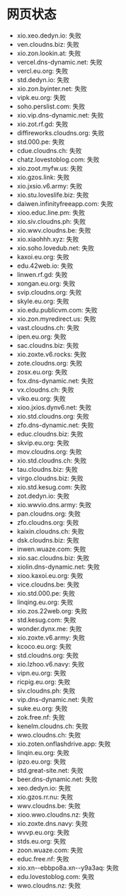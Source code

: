 # 网页状态
- xio.xeo.dedyn.io: 失败
- ven.cloudns.biz: 失败
- xio.zon.lookin.at: 失败
- vercel.dns-dynamic.net: 失败
- vercl.eu.org: 失败
- std.dedyn.io: 失败
- xio.zon.byinter.net: 失败
- vipk.eu.org: 失败
- soho.perslist.com: 失败
- xio.vip.dns-dynamic.net: 失败
- xio.zot.rf.gd: 失败
- diffireworks.cloudns.org: 失败
- std.000.pe: 失败
- cdue.cloudns.ch: 失败
- chatz.lovestoblog.com: 失败
- xio.zoot.myfw.us: 失败
- xio.gzos.link: 失败
- xio.jxsio.v6.army: 失败
- xio.stu.loveslife.biz: 失败
- daiwen.infinityfreeapp.com: 失败
- xioo.educ.line.pm: 失败
- xio.siv.cloudns.ph: 失败
- xio.wwv.cloudns.be: 失败
- xio.xiaohhh.xyz: 失败
- xio.soho.lovedub.net: 失败
- kaxoi.eu.org: 失败
- edu.42web.io: 失败
- linwen.rf.gd: 失败
- xongan.eu.org: 失败
- svip.cloudns.org: 失败
- skyle.eu.org: 失败
- xio.edu.publicvm.com: 失败
- xio.zon.myredirect.us: 失败
- vast.cloudns.ch: 失败
- ipen.eu.org: 失败
- sac.cloudns.biz: 失败
- xio.zoxte.v6.rocks: 失败
- zote.cloudns.org: 失败
- zosx.eu.org: 失败
- fox.dns-dynamic.net: 失败
- vx.cloudns.ch: 失败
- viko.eu.org: 失败
- xioo.jxios.dynv6.net: 失败
- xio.std.cloudns.org: 失败
- zfo.dns-dynamic.net: 失败
- educ.cloudns.biz: 失败
- skvip.eu.org: 失败
- mov.cloudns.org: 失败
- xio.std.cloudns.ch: 失败
- tau.cloudns.biz: 失败
- virgo.cloudns.biz: 失败
- xio.std.kesug.com: 失败
- zot.dedyn.io: 失败
- xio.wwvio.dns.army: 失败
- pan.cloudns.org: 失败
- zfo.cloudns.org: 失败
- kaixin.cloudns.ch: 失败
- dsk.cloudns.biz: 失败
- inwen.wuaze.com: 失败
- xio.sac.cloudns.biz: 失败
- xiolin.dns-dynamic.net: 失败
- xioo.kaxoi.eu.org: 失败
- vice.cloudns.be: 失败
- xio.std.000.pe: 失败
- linqing.eu.org: 失败
- xio.zos.22web.org: 失败
- std.kesug.com: 失败
- wonder.dynx.me: 失败
- xio.zoxte.v6.army: 失败
- kcoco.eu.org: 失败
- std.cloudns.org: 失败
- xio.lzhoo.v6.navy: 失败
- vipn.eu.org: 失败
- ricpig.eu.org: 失败
- siv.cloudns.ph: 失败
- vip.dns-dynamic.net: 失败
- suke.eu.org: 失败
- zok.free.nf: 失败
- kenelm.cloudns.ch: 失败
- wwo.cloudns.ch: 失败
- xio.zoten.onflashdrive.app: 失败
- linqin.eu.org: 失败
- ipzo.eu.org: 失败
- std.great-site.net: 失败
- beer.dns-dynamic.net: 失败
- xeo.dedyn.io: 失败
- xio.gzos.rr.nu: 失败
- wwv.cloudns.be: 失败
- xioo.wwo.cloudns.nz: 失败
- xio.zoxte.dns.navy: 失败
- wvvp.eu.org: 失败
- stds.eu.org: 失败
- zoon.wuaze.com: 失败
- educ.free.nf: 失败
- xio.xn--ebbpo8a.xn--y9a3aq: 失败
- edu.lovestoblog.com: 失败
- wwo.cloudns.nz: 失败
